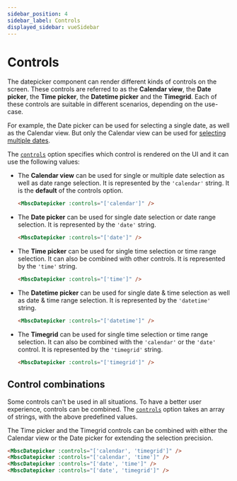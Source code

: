 ```yaml
---
sidebar_position: 4
sidebar_label: Controls
displayed_sidebar: vueSidebar
---
```


# Controls

The datepicker component can render different kinds of controls on the screen. These controls are referred to as the **Calendar view**, the **Date picker**, the **Time picker**, the **Datetime picker** and the **Timegrid**. Each of these controls are suitable in different scenarios, depending on the use-case.

For example, the Date picker can be used for selecting a single date, as well as the Calendar view. But only the Calendar view can be used for [selecting multiple dates](./value-selection#multiple).

The [`controls`](./api#opt-controls) option specifies which control is rendered on the UI and it can use the following values:


* The **Calendar view** can be used for single or multiple date selection as well as date range selection. It is represented by the `'calendar'` string. It is the **default** of the controls option.
  ```html
  <MbscDatepicker :controls="['calendar']" />
  ```

* The **Date picker** can be used for single date selection or date range selection. It is represented by the `'date'` string.
  ```html
  <MbscDatepicker :controls="['date']" />
  ```

* The **Time picker** can be used for single time selection or time range selection. It can also be combined with other controls. It is represented by the `'time'` string.
  ```html
  <MbscDatepicker :controls="['time']" />
  ```

* The **Datetime picker** can be used for single date & time selection as well as date & time range selection. It is represented by the `'datetime'` string.
  ```html
  <MbscDatepicker :controls="['datetime']" />
  ```

* The **Timegrid** can be used for single time selection or time range selection. It can also be combined with the `'calendar'` or the `'date'` control. It is represented by the `'timegrid'` string.
  ```html
  <MbscDatepicker :controls="['timegrid']" />
  ```

## Control combinations

Some controls can't be used in all situations. To have a better user experience, controls can be combined. The [`controls`](./api#opt-controls) option takes an array of strings, with the above predefined values.

The Time picker and the Timegrid controls can be combined with either the Calendar view or the Date picker for extending the selection precision.

  ```html title="Combining controls"
  <MbscDatepicker :controls="['calendar', 'timegrid']" />
  <MbscDatepicker :controls="['calendar', 'time']" />
  <MbscDatepicker :controls="['date', 'time']" />
  <MbscDatepicker :controls="['date', 'timegrid']" />
  ```